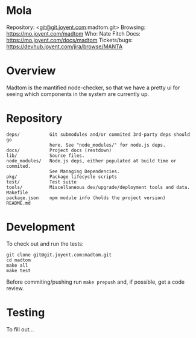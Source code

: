# Mola

Repository: <git@git.joyent.com:madtom.git>
Browsing: <https://mo.joyent.com/madtom>
Who: Nate Fitch
Docs: <https://mo.joyent.com/docs/madtom>
Tickets/bugs: <https://devhub.joyent.com/jira/browse/MANTA>


# Overview

Madtom is the mantified node-checker, so that we have a pretty ui for seeing
which components in the system are currently up.


# Repository

    deps/           Git submodules and/or commited 3rd-party deps should go
                    here. See "node_modules/" for node.js deps.
    docs/           Project docs (restdown)
    lib/            Source files.
    node_modules/   Node.js deps, either populated at build time or commited.
                    See Managing Dependencies.
    pkg/            Package lifecycle scripts
    test/           Test suite
    tools/          Miscellaneous dev/upgrade/deployment tools and data.
    Makefile
    package.json    npm module info (holds the project version)
    README.md



# Development

To check out and run the tests:

    git clone git@git.joyent.com:madtom.git
    cd madtom
    make all
    make test

Before commiting/pushing run `make prepush` and, if possible, get a code
review.



# Testing

To fill out...
